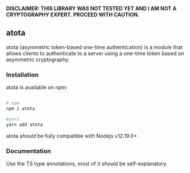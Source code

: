 **DISCLAIMER: THIS LIBRARY WAS NOT TESTED YET AND I AM NOT A CRYPTOGRAPHY EXPERT. PROCEED WITH CAUTION.**

## atota

atota (asymmetric token-based one-time authentication) is a module that allows clients to authenticate to a server using a one-time token based on asymmetric cryptography.

### Installation

atota is available on npm:

```sh

# npm
npm i atota

#yarn
yarn add atota

```

atota _should_ be fully compatible with Nodejs v12.19.0+.

### Documentation

Use the TS type annotations, most of it should be self-explanatory.